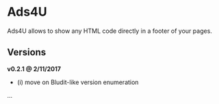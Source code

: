 # Ads4U

Ads4U allows to show any HTML code directly in a footer of your pages.

Versions
--------

**v0.2.1 @ 2/11/2017**
- (i) move on Bludit-like version enumeration

...
